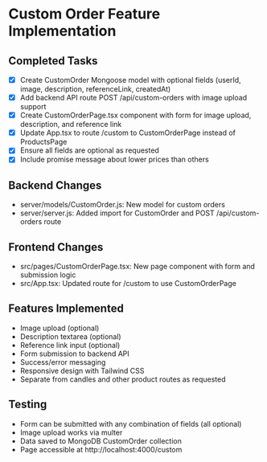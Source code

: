 # Custom Order Feature Implementation

## Completed Tasks
- [x] Create CustomOrder Mongoose model with optional fields (userId, image, description, referenceLink, createdAt)
- [x] Add backend API route POST /api/custom-orders with image upload support
- [x] Create CustomOrderPage.tsx component with form for image upload, description, and reference link
- [x] Update App.tsx to route /custom to CustomOrderPage instead of ProductsPage
- [x] Ensure all fields are optional as requested
- [x] Include promise message about lower prices than others

## Backend Changes
- server/models/CustomOrder.js: New model for custom orders
- server/server.js: Added import for CustomOrder and POST /api/custom-orders route

## Frontend Changes
- src/pages/CustomOrderPage.tsx: New page component with form and submission logic
- src/App.tsx: Updated route for /custom to use CustomOrderPage

## Features Implemented
- Image upload (optional)
- Description textarea (optional)
- Reference link input (optional)
- Form submission to backend API
- Success/error messaging
- Responsive design with Tailwind CSS
- Separate from candles and other product routes as requested

## Testing
- Form can be submitted with any combination of fields (all optional)
- Image upload works via multer
- Data saved to MongoDB CustomOrder collection
- Page accessible at http://localhost:4000/custom
